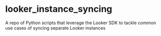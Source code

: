 # looker_instance_syncing

A repo of Python scripts that leverage the Looker SDK to tackle common use cases of syncing separate Looker instances 
